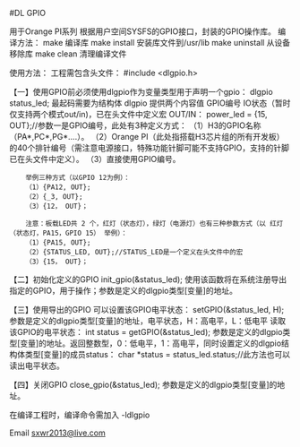 #DL GPIO

用于Orange PI系列
根据用户空间SYSFS的GPIO接口，封装的GPIO操作库。
编译方法：
make	编译库
make install 安装库文件到/usr/lib
make uninstall 从设备移除库
make clean	清理编译文件

使用方法：
工程需包含头文件：
#include <dlgpio.h>

【一】使用GPIO前必须使用dlgpio作为变量类型用于声明一个gpio：
	dlgpio status_led;
	最起码需要为结构体 dlgpio 提供两个内容值 GPIO编号 IO状态（暂时仅支持两个模式out/in)，已在头文件中定义宏 OUT/IN：
	power_led = {15, OUT};//参数一是GPIO编号，此处有3种定义方式：
		（1）H3的GPIO名称（PA*,PC*,PG*....）。
		（2）Orange PI（此处指搭载H3芯片组的所有开发板）的40个排针编号（需注意电源接口，特殊功能针脚可能不支持GPIO，支持的针脚已在头文件中定义）。
		（3）直接使用GPIO编号。

		举例三种方式（以GPIO 12为例）：
		（1）{PA12, OUT};
		（2）{_3, OUT};
		（3）{12， OUT}；

		注意：板载LED共 2 个，红灯（状态灯），绿灯（电源灯）也有三种参数方式（以 红灯（状态灯，PA15，GPIO 15） 举例）：
		（1）{PA15, OUT};
		（2）{STATUS_LED, OUT};//STATUS_LED是一个定义在头文件中的宏
		（3）{15， OUT}；

【二】初始化定义的GPIO
	init_gpio(&status_led);
	使用该函数将在系统注册导出指定的GPIO，用于操作；参数是定义的dlgpio类型[变量]的地址。

【三】使用导出的GPIO
	可以设置该GPIO电平状态：
		setGPIO(&status_led, H);
		参数是定义的dlgpio类型[变量]的地址，电平状态，H：高电平，L：低电平
	读取该GPIO的电平状态：
		int status = getGPIO(&status_led);
		参数是定义的dlgpio类型[变量]的地址。返回整数型，0：低电平，1：高电平，同时设置定义的dlgpio结构体类型[变量]的成员status：
			char *status = status_led.status;//此方法也可以读出电平状态。

【四】关闭GPIO
	close_gpio(&status_led);
	参数是定义的dlgpio类型[变量]的地址。
		

在编译工程时，编译命令需加入 -ldlgpio

Email
sxwr2013@live.com

